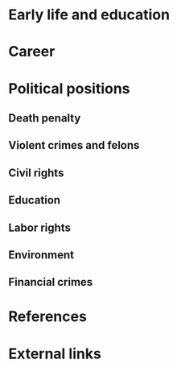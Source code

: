 # 
# Early life and education
# Career
# Political positions
## Death penalty
## Violent crimes and felons
## Civil rights
## Education
## Labor rights
## Environment
## Financial crimes
# References
# External links
